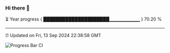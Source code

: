 ### Hi there 👋

⏳ Year progress { █████████████████████▁▁▁▁▁▁▁▁▁ } 70.20 %

---

⏰ Updated on Fri, 13 Sep 2024 22:38:58 GMT

![Progress Bar CI](https://github.com/IshwaranRudhara/GIT-ACTION/workflows/Progress%20Bar%20CI/badge.svg)
